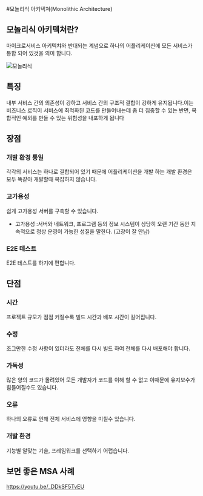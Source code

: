 #모놀리식 아키텍쳐(Monolithic Architecture)

## 모놀리식 아키텍쳐란?
마이크로서비스 아키텍챠와 반대되는 계념으로 하나의 어플리케이션에 모든 서비스가 통합 되어 있것을 의미 합니다.

![모놀리식](https://tech.ssut.me/content/images/size/w2000/2018/07/monolithic_vs_microservices.jpg)

## 특징
내부 서비스 간의 의존성이 강하고 서비스 간의 구조적 결합이 강하게 유지됩니다.이는 비즈니스 로직이 서비스에 최적화된 코드를 만들어내는데 좀 더 집중할 수 있는 반면, 복합적인 예외를 만들 수 있는 위험성을 내포하게 됩니다

## 장점

### 개발 환경 통일
각각의 서비스는 하나로 결합되어 있기 때문에 어플리케이션을 개발 하는 개발 환경은 모두 똑같아 개발할때 복잡하지 않습니다.

### 고가용성
쉽게 고가용성 서버를 구축할 수 있습니다.
* 고가용성 :서버와 네트워크, 프로그램 등의 정보 시스템이 상당히 오랜 기간 동안 지속적으로 정상 운영이 가능한 성질을 말한다. (고장이 잘 안남) 

### E2E 테스트
E2E 테스트를 하기에 편합니다.

## 단점

### 시간
프로젝트 규모가 점점 커질수록 빌드 시간과 배포 시간이 길어집니다.

### 수정
조그만한 수정 사항이 있더라도 전체를 다시 빌드 하여 전체를 다시 배포해야 합니다.

### 가독성
많은 양의 코드가 몰려있어 모든 개발자가 코드를 이해 할 수 없고 이때문에 유지보수가 힘들어질수도 있습니다.

### 오류
하나의 오류로 인해 전체 서비스에 영향을 미칠수 있습니다.

### 개발 환경
기능별 알맞는 기술, 프레임워크를 선택하기 어렵습니다.

## 보면 좋은 MSA 사례
https://youtu.be/_DDkSF5TvEU
